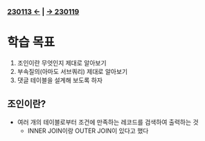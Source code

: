 ﻿### [230113 ←](/221205-230127_JSP/230113/) | [→ 230119](/221205-230127_JSP/230119/)

# 학습 목표

1. 조인이란 무엇인지 제대로 알아보기
1. 부속질의(아마도 서브쿼리) 제대로 알아보기
1. 댓글 테이블을 설계해 보도록 하자

## 조인이란?

- 여러 개의 테이블로부터 조건에 만족하는 레코드를 검색하여 출력하는 것
    - INNER JOIN이랑 OUTER JOIN이 있다고 했다